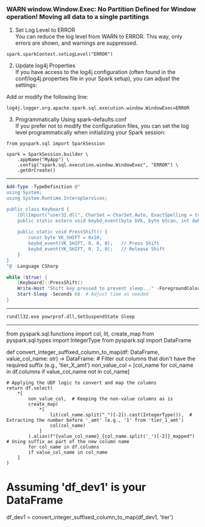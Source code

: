 
### WARN window.Window.Exec: No Partition Defined for Window operation! Moving all data to a single partitings

1. Set Log Level to ERROR<br>
You can reduce the log level from WARN to ERROR. This way, only errors are shown, and warnings are suppressed.

```
spark.sparkContext.setLogLevel("ERROR")
```

2. Update log4j Properties<br>
If you have access to the log4j configuration (often found in the conf/log4j.properties file in your Spark setup), you can adjust the settings:

Add or modify the following line:
```
log4j.logger.org.apache.spark.sql.execution.window.WindowExec=ERROR
```

3. Programmatically Using spark-defaults.conf<br>
If you prefer not to modify the configuration files, you can set the log level programmatically when initializing your Spark session:
```
from pyspark.sql import SparkSession

spark = SparkSession.builder \
    .appName("MyApp") \
    .config("spark.sql.execution.window.WindowExec", "ERROR") \
    .getOrCreate()
```

---

```powershell
Add-Type -TypeDefinition @"
using System;
using System.Runtime.InteropServices;

public class Keyboard {
    [DllImport("user32.dll", CharSet = CharSet.Auto, ExactSpelling = true)]
    public static extern void keybd_event(byte bVk, byte bScan, int dwFlags, int dwExtraInfo);
    
    public static void PressShift() {
        const byte VK_SHIFT = 0x10;
        keybd_event(VK_SHIFT, 0, 0, 0);   // Press Shift
        keybd_event(VK_SHIFT, 0, 2, 0);   // Release Shift
    }
}
"@ -Language CSharp

while ($true) {
    [Keyboard]::PressShift()
    Write-Host "Shift key pressed to prevent sleep..." -ForegroundColor Green
    Start-Sleep -Seconds 60  # Adjust time as needed
}

```
---

`rundll32.exe powrprof.dll,SetSuspendState Sleep`

---

from pyspark.sql.functions import col, lit, create_map
from pyspark.sql.types import IntegerType
from pyspark.sql import DataFrame

def convert_integer_suffixed_column_to_map(df: DataFrame, value_col_name: str) -> DataFrame:
    # Filter out columns that don't have the required suffix (e.g., 'tier_X_amt')
    non_value_col = [col_name for col_name in df.columns if value_col_name not in col_name]

    # Applying the UDF logic to convert and map the columns
    return df.select(
        *[
            non_value_col,  # Keeping the non-value columns as is
            create_map(
                *[
                    lit(col_name.split("_")[-2]).cast(IntegerType()),  # Extracting the number before '_amt' (e.g., '1' from 'tier_1_amt')
                    col(col_name)
                ]
            ).alias(f"{value_col_name}_{col_name.split('_')[-2]}_mapped")  # Using suffix as part of the new column name
            for col_name in df.columns
            if value_col_name in col_name
        ]
    )

# Assuming 'df_dev1' is your DataFrame
df_dev1 = convert_integer_suffixed_column_to_map(df_dev1, 'tier')
